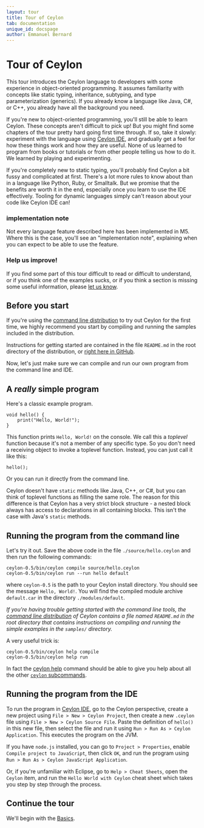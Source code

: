```yaml
---
layout: tour
title: Tour of Ceylon
tab: documentation
unique_id: docspage
author: Emmanuel Bernard
---
```




# Tour of Ceylon

This tour introduces the Ceylon language to developers with
some experience in object-oriented programming. It assumes
familiarity with concepts like static typing, inheritance, 
subtyping, and type parameterization (generics). If you 
already know a language like Java, C#, or C++, you already
have all the background you need.

If you're new to object-oriented programming, you'll still
be able to learn Ceylon. These concepts aren't difficult to
pick up! But you might find some chapters of the tour pretty
hard going first time through. If so, take it slowly: 
experiment with the language using [Ceylon IDE](../ide), and 
gradually get a feel for how these things work and how they 
are useful. None of us learned to program from books or 
tutorials or from other people telling us how to do it. We 
learned by playing and experimenting.

If you're completely new to static typing, you'll probably
find Ceylon a bit fussy and complicated at first. There's a
lot more rules to know about than in a language like Python,
Ruby, or Smalltalk. But we promise that the benefits are worth 
it in the end, especially once you learn to use the IDE 
effectively. Tooling for dynamic languages simply can't reason
about your code like Ceylon IDE can! 

### implementation note <!-- m5 -->

Not every language feature described here has been implemented 
in M5. Where this is the case, you'll see an "implementation note", 
explaining when you can expect to be able to use the feature.

### Help us improve!

If you find some part of this tour difficult to read or difficult 
to understand, or if you think one of the examples sucks, or if 
you think a section is missing some useful information, please
[let us know](/community).

## Before you start

If you're using the [command line distribution](/download) to
try out Ceylon for the first time, we highly recommend you 
start by compiling and running the samples included in the
distribution.

Instructions for getting started are contained in the file
`README.md` in the root directory of the distribution, or
[right here in GitHub][ceylon-dist readme].

[ceylon-dist readme]: https://github.com/ceylon/ceylon-dist/blob/master/README.md 

Now, let's just make sure we can compile and run our own program 
from the command line and IDE.

## A _really_ simple program

Here's a classic example program.

<!-- id: hello -->
<!-- try-post:
    hello();
-->
    void hello() {
        print("Hello, World!");
    }

This function prints `Hello, World!` on the console. We call this a _toplevel_ 
function because it's not a member of any specific type. So you don't need a 
receiving object to invoke a toplevel function. Instead, you can just call it 
like this:

<!-- try:
    void hello() {
        print("Hello, World!");
    }
    hello();
-->
<!-- cat-id: hello -->
<!-- cat: void m() { -->
    hello();
<!-- cat: } -->

Or you can run it directly from the command line.

Ceylon doesn't have `static` methods like Java, C++, or C#, but you can think 
of toplevel functions as filling the same role. The reason for this difference
is that Ceylon has a very strict block structure - a nested block always has 
access to declarations in all containing blocks. This isn't the case with 
Java's `static` methods.


## Running the program from the command line

Let's try it out. Save the above code in the file `./source/hello.ceylon` 
and then run the following commands:

<!-- lang: bash -->
    ceylon-0.5/bin/ceylon compile source/hello.ceylon
    ceylon-0.5/bin/ceylon run --run hello default

where `ceylon-0.5` is the path to your Ceylon install directory. You should
see the message `Hello, World!`. You will find the compiled module archive 
`default.car` in the directory `./modules/default`.

*If you're having trouble getting started with the command line tools, the
[command line distribution](/download) of Ceylon contains a file named
`README.md` in the root directory that contains instructions on compiling
and running the simple examples in the `samples/` directory.*

A very useful trick is:

<!-- lang: bash -->
    ceylon-0.5/bin/ceylon help compile
    ceylon-0.5/bin/ceylon help run

In fact the 
[ceylon help](../../reference/tool/ceylon/subcommands/ceylon-help.html) command 
should be able to give you help about all the other 
[`ceylon` subcommands](../../reference/tool/ceylon/subcommands/index.html).

## Running the program from the IDE

To run the program in [Ceylon IDE](#{page.doc_root}/ide), go to the Ceylon 
perspective, create a new project using `File > New > Ceylon Project`, then 
create a new `.ceylon` file using `File > New > Ceylon Source File`. Paste 
the definition of `hello()` in this new file, then select the file and run 
it using `Run > Run As > Ceylon Application`. This executes the program on 
the JVM.

If you have `node.js` installed, you can go to `Project > Properties`, 
enable `Compile project to JavaScript`, then click `OK`, and run the 
program using `Run > Run As > Ceylon JavaScript Application`.

Or, if you're unfamiliar with Eclipse, go to `Help > Cheat Sheets`, open
the `Ceylon` item, and run the `Hello World with Ceylon` cheat sheet which 
takes you step by step through the process.

## Continue the tour

We'll begin with the [Basics](basics). 

<!--
## Tour legs:

1. [Basics](basics)
1. [Classes](classes)
1. [Attributes and variables, control structures](attributes-control-structures)
1. [Inheritance, refinement, and interfaces](inheritance)
1. [Anonymous and member classes](anonymous-member-classes)
1. [Sequences](sequences)
1. [Types](types)
1. [Generics](generics)
1. [Packages and modules](modules)
1. [Functions](functions)
1. [Sequenced parameters and named arguments](named-arguments)
1. [Comprehensions](comprehensions)
1. [Language module](language-module)
1. [Initialization](initialization)
1. [Annotations](annotations)
1. [Interceptors](interceptors)
-->